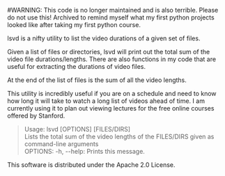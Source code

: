 #WARNING: This code is no longer maintained and is also terrible. Please do not use this! Archived to remind myself what my first python projects looked like after taking my first python course.

lsvd is a nifty utility to list the video durations of a given set of files.

Given a list of files or directories, lsvd will print out the total sum of the video file durations/lengths. There are also functions in my code that are useful for extracting the durations of video files.

At the end of the list of files is the sum of all the video lengths.

This utility is incredibly useful if you are on a schedule and need to know how long it will take to watch a long list of videos ahead of time. I am currently using it to plan out viewing lectures for the free online courses offered by Stanford.

> Usage: lsvd [OPTIONS] [FILES/DIRS]  
> Lists the total sum of the video lengths of the FILES/DIRS given as command-line arguments  
> OPTIONS: -h, --help: Prints this message.  

This software is distributed under the Apache 2.0 License.
